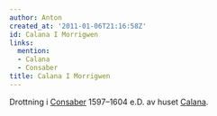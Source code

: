 ```yaml
---
author: Anton
created_at: '2011-01-06T21:16:58Z'
id: Calana I Morrigwen
links:
  mention:
  - Calana
  - Consaber
title: Calana I Morrigwen
---
```


Drottning i [Consaber] 1597–1604 e.D. av huset [Calana].

  [Consaber]: Consaber
  [Calana]: Calana
